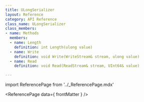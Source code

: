 ```yaml
---
title: ULongSerializer
layout: Reference
category: API Reference
class_name: ULongSerializer
class_members:
- name: Methods
  members:
  - name: Length
    definition: int Length(ulong value)
  - name: Write
    definition: void Write(WriteStream& stream, ulong value)
  - name: Read
    definition: void Read(ReadStream& stream, UInt64& value)

---
```

import ReferencePage from '../_ReferencePage.mdx'

<ReferencePage data={ frontMatter } />
